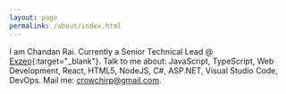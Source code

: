 ```yaml
---
layout: page
permalink: /about/index.html
---
```


I am Chandan Rai. Currently a Senior Technical Lead @ [Exzeo](https://exzeo.com){:target="_blank"}. Talk to me about: JavaScript, TypeScript, Web Development, React, HTML5, NodeJS, C#, ASP.NET, Visual Studio Code, DevOps. Mail me: <crowchirp@gmail.com>.

